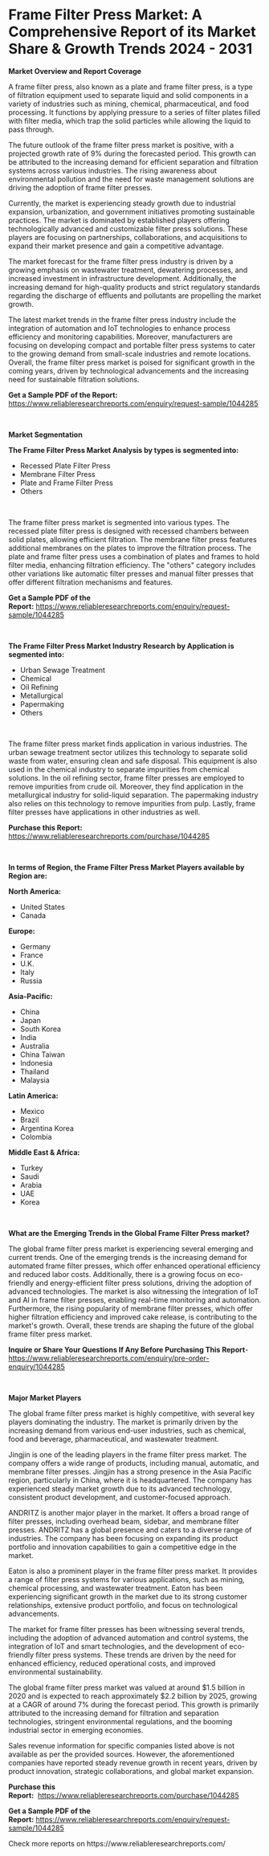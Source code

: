<p><h1>Frame Filter Press Market: A Comprehensive Report of its Market Share & Growth Trends 2024 - 2031</h1></p><p><strong>Market Overview and Report Coverage</strong></p>
<p><p>A frame filter press, also known as a plate and frame filter press, is a type of filtration equipment used to separate liquid and solid components in a variety of industries such as mining, chemical, pharmaceutical, and food processing. It functions by applying pressure to a series of filter plates filled with filter media, which trap the solid particles while allowing the liquid to pass through.</p><p>The future outlook of the frame filter press market is positive, with a projected growth rate of 9% during the forecasted period. This growth can be attributed to the increasing demand for efficient separation and filtration systems across various industries. The rising awareness about environmental pollution and the need for waste management solutions are driving the adoption of frame filter presses.</p><p>Currently, the market is experiencing steady growth due to industrial expansion, urbanization, and government initiatives promoting sustainable practices. The market is dominated by established players offering technologically advanced and customizable filter press solutions. These players are focusing on partnerships, collaborations, and acquisitions to expand their market presence and gain a competitive advantage.</p><p>The market forecast for the frame filter press industry is driven by a growing emphasis on wastewater treatment, dewatering processes, and increased investment in infrastructure development. Additionally, the increasing demand for high-quality products and strict regulatory standards regarding the discharge of effluents and pollutants are propelling the market growth.</p><p>The latest market trends in the frame filter press industry include the integration of automation and IoT technologies to enhance process efficiency and monitoring capabilities. Moreover, manufacturers are focusing on developing compact and portable filter press systems to cater to the growing demand from small-scale industries and remote locations. Overall, the frame filter press market is poised for significant growth in the coming years, driven by technological advancements and the increasing need for sustainable filtration solutions.</p></p>
<p><strong>Get a Sample PDF of the Report:</strong> <a href="https://www.reliableresearchreports.com/enquiry/request-sample/1044285">https://www.reliableresearchreports.com/enquiry/request-sample/1044285</a></p>
<p>&nbsp;</p>
<p><strong>Market Segmentation</strong></p>
<p><strong>The Frame Filter Press Market Analysis by types is segmented into:</strong></p>
<p><ul><li>Recessed Plate Filter Press</li><li>Membrane Filter Press</li><li>Plate and Frame Filter Press</li><li>Others</li></ul></p>
<p>&nbsp;</p>
<p><p>The frame filter press market is segmented into various types. The recessed plate filter press is designed with recessed chambers between solid plates, allowing efficient filtration. The membrane filter press features additional membranes on the plates to improve the filtration process. The plate and frame filter press uses a combination of plates and frames to hold filter media, enhancing filtration efficiency. The "others" category includes other variations like automatic filter presses and manual filter presses that offer different filtration mechanisms and features.</p></p>
<p><strong>Get a Sample PDF of the Report:</strong>&nbsp;<a href="https://www.reliableresearchreports.com/enquiry/request-sample/1044285">https://www.reliableresearchreports.com/enquiry/request-sample/1044285</a></p>
<p>&nbsp;</p>
<p><strong>The Frame Filter Press Market Industry Research by Application is segmented into:</strong></p>
<p><ul><li>Urban Sewage Treatment</li><li>Chemical</li><li>Oil Refining</li><li>Metallurgical</li><li>Papermaking</li><li>Others</li></ul></p>
<p>&nbsp;</p>
<p><p>The frame filter press market finds application in various industries. The urban sewage treatment sector utilizes this technology to separate solid waste from water, ensuring clean and safe disposal. This equipment is also used in the chemical industry to separate impurities from chemical solutions. In the oil refining sector, frame filter presses are employed to remove impurities from crude oil. Moreover, they find application in the metallurgical industry for solid-liquid separation. The papermaking industry also relies on this technology to remove impurities from pulp. Lastly, frame filter presses have applications in other industries as well.</p></p>
<p><strong>Purchase this Report:</strong>&nbsp; <a href="https://www.reliableresearchreports.com/purchase/1044285">https://www.reliableresearchreports.com/purchase/1044285</a></p>
<p>&nbsp;</p>
<p><strong>In terms of Region, the Frame Filter Press Market Players available by Region are:</strong></p>
<p>
    <p> <strong> North America: </strong>
        <ul>
            <li>United States</li>
            <li>Canada</li>
        </ul>
        </p> 
    <p> <strong> Europe: </strong>
        <ul>
            <li>Germany</li>
            <li>France</li>
            <li>U.K.</li>
            <li>Italy</li>
            <li>Russia</li>
        </ul>
        </p> 
    <p> <strong> Asia-Pacific: </strong>
        <ul>
            <li>China</li>
            <li>Japan</li>
            <li>South Korea</li>
            <li>India</li>
            <li>Australia</li>
            <li>China Taiwan</li>
            <li>Indonesia</li>
            <li>Thailand</li>
            <li>Malaysia</li>
        </ul>
        </p> 
    <p> <strong> Latin America: </strong>
        <ul>
            <li>Mexico</li>
            <li>Brazil</li>
            <li>Argentina Korea</li>
            <li>Colombia</li>
        </ul>
        </p> 
    <p> <strong> Middle East & Africa: </strong>
        <ul>
            <li>Turkey</li>
            <li>Saudi</li>
            <li>Arabia</li>
            <li>UAE</li>
            <li>Korea</li>
        </ul>
    </p>
    </p>
<p>&nbsp;</p>
<p><strong>What are the Emerging Trends in the Global Frame Filter Press market?</strong></p>
<p><p>The global frame filter press market is experiencing several emerging and current trends. One of the emerging trends is the increasing demand for automated frame filter presses, which offer enhanced operational efficiency and reduced labor costs. Additionally, there is a growing focus on eco-friendly and energy-efficient filter press solutions, driving the adoption of advanced technologies. The market is also witnessing the integration of IoT and AI in frame filter presses, enabling real-time monitoring and automation. Furthermore, the rising popularity of membrane filter presses, which offer higher filtration efficiency and improved cake release, is contributing to the market's growth. Overall, these trends are shaping the future of the global frame filter press market.</p></p>
<p><strong>Inquire or Share Your Questions If Any Before Purchasing This Report</strong>- <a href="https://www.reliableresearchreports.com/enquiry/pre-order-enquiry/1044285">https://www.reliableresearchreports.com/enquiry/pre-order-enquiry/1044285</a></p>
<p>&nbsp;</p>
<p><strong>Major Market Players</strong></p>
<p><p>The global frame filter press market is highly competitive, with several key players dominating the industry. The market is primarily driven by the increasing demand from various end-user industries, such as chemical, food and beverage, pharmaceutical, and wastewater treatment.</p><p>Jingjin is one of the leading players in the frame filter press market. The company offers a wide range of products, including manual, automatic, and membrane filter presses. Jingjin has a strong presence in the Asia Pacific region, particularly in China, where it is headquartered. The company has experienced steady market growth due to its advanced technology, consistent product development, and customer-focused approach.</p><p>ANDRITZ is another major player in the market. It offers a broad range of filter presses, including overhead beam, sidebar, and membrane filter presses. ANDRITZ has a global presence and caters to a diverse range of industries. The company has been focusing on expanding its product portfolio and innovation capabilities to gain a competitive edge in the market.</p><p>Eaton is also a prominent player in the frame filter press market. It provides a range of filter press systems for various applications, such as mining, chemical processing, and wastewater treatment. Eaton has been experiencing significant growth in the market due to its strong customer relationships, extensive product portfolio, and focus on technological advancements.</p><p>The market for frame filter presses has been witnessing several trends, including the adoption of advanced automation and control systems, the integration of IoT and smart technologies, and the development of eco-friendly filter press systems. These trends are driven by the need for enhanced efficiency, reduced operational costs, and improved environmental sustainability.</p><p>The global frame filter press market was valued at around $1.5 billion in 2020 and is expected to reach approximately $2.2 billion by 2025, growing at a CAGR of around 7% during the forecast period. This growth is primarily attributed to the increasing demand for filtration and separation technologies, stringent environmental regulations, and the booming industrial sector in emerging economies.</p><p>Sales revenue information for specific companies listed above is not available as per the provided sources. However, the aforementioned companies have reported steady revenue growth in recent years, driven by product innovation, strategic collaborations, and global market expansion.</p></p>
<p><strong>Purchase this Report:</strong>&nbsp;&nbsp;<a href="https://www.reliableresearchreports.com/purchase/1044285">https://www.reliableresearchreports.com/purchase/1044285</a></p>
<p></p>
<p><strong>Get a Sample PDF of the Report:</strong>&nbsp;<a href="https://www.reliableresearchreports.com/enquiry/request-sample/1044285">https://www.reliableresearchreports.com/enquiry/request-sample/1044285</a></p>
<p>Check more reports on https://www.reliableresearchreports.com/</p>